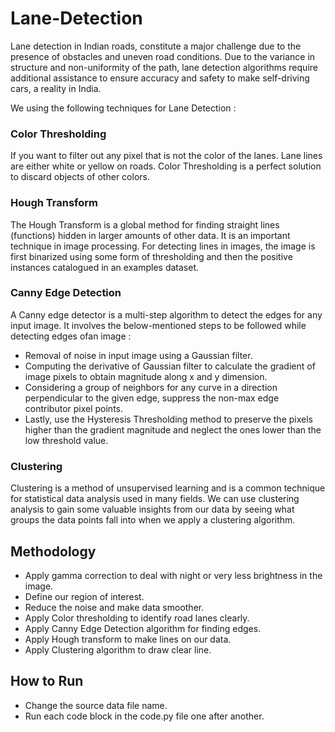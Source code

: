 # Lane-Detection

Lane detection in Indian roads, constitute a major challenge due to the presence of obstacles and uneven road conditions. Due to the variance in structure and non-uniformity of the path, lane detection algorithms require additional assistance to ensure accuracy and safety to make self-driving cars, a reality in India.

We using the following techniques for Lane Detection : 

### Color Thresholding

If you want to filter out any pixel that is not the color of the lanes. Lane lines are either white or yellow on roads. Color Thresholding is a perfect solution to discard objects of other colors.

### Hough Transform

The Hough Transform is a global method for finding straight lines (functions) hidden in larger amounts of other data. It is an important technique in image processing. For detecting lines in images, the image is first binarized using some form of thresholding and then the positive instances catalogued in an examples dataset.

### Canny Edge Detection

A Canny edge detector is a multi-step algorithm to detect the edges for any input image. It involves the below-mentioned steps to be followed while detecting edges ofan image :
- Removal of noise in input image using a Gaussian filter.
- Computing the derivative of Gaussian filter to calculate the gradient of image pixels to obtain magnitude along x and y dimension.
- Considering a group of neighbors for any curve in a direction perpendicular to the given edge, suppress the non-max edge contributor pixel points.
- Lastly, use the Hysteresis Thresholding method to preserve the pixels higher than the gradient magnitude and neglect the ones lower than the low threshold value.

### Clustering

Clustering is a method of unsupervised learning and is a common technique for statistical data analysis used in many fields. We can use clustering analysis to gain some valuable insights from our data by seeing what groups the data points fall into when we apply a clustering algorithm.

## Methodology

- Apply gamma correction to deal  with night  or very less brightness in the image.
- Define our region of interest.
- Reduce the noise and make data smoother.
- Apply Color thresholding to identify road lanes clearly.
- Apply Canny Edge Detection algorithm for finding edges.
- Apply Hough transform to make lines on our data.
- Apply Clustering algorithm to draw clear line.

## How to Run

- Change the source data file name.
- Run each code block in the code.py file one after another.
